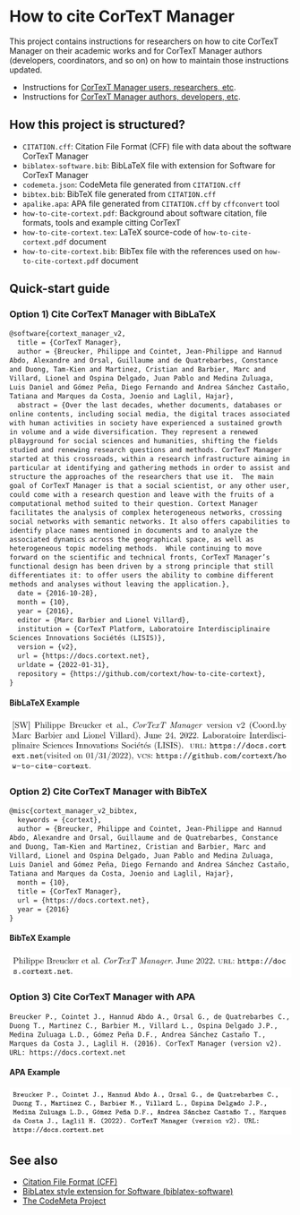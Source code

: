 # How to cite CorTexT Manager

This project contains instructions for researchers on how to cite CorTexT
Manager on their academic works and for CorTexT Manager authors (developers,
coordinators, and so on) on how to maintain those instructions updated.

* Instructions for [CorTexT Manager users, researchers, etc](./how-to-cite-cortext.pdf).
* Instructions for [CorTexT Manager authors, developers, etc](./AUTHORS.md).

## How this project is structured?

* `CITATION.cff`: Citation File Format (CFF) file with data about the software CorTexT Manager
* `biblatex-software.bib`: BibLaTeX file with extension for Software for CorTexT Manager
* `codemeta.json`: CodeMeta file generated from `CITATION.cff`
* `bibtex.bib`: BibTeX file generated from `CITATION.cff`
* `apalike.apa`: APA file generated from `CITATION.cff` by `cffconvert` tool
* `how-to-cite-cortext.pdf`: Background about software citation, file formats, tools and example citting CorTexT
* `how-to-cite-cortext.tex`: LaTeX source-code of `how-to-cite-cortext.pdf` document
* `how-to-cite-cortext.bib`: BibTex file with the references used on `how-to-cite-cortext.pdf` document

## Quick-start guide

### Option 1) Cite CorTexT Manager with BibLaTeX

```bib!
@software{cortext_manager_v2,
  title = {CorTexT Manager},
  author = {Breucker, Philippe and Cointet, Jean-Philippe and Hannud Abdo, Alexandre and Orsal, Guillaume and de Quatrebarbes, Constance and Duong, Tam-Kien and Martinez, Cristian and Barbier, Marc and Villard, Lionel and Ospina Delgado, Juan Pablo and Medina Zuluaga, Luis Daniel and Gómez Peña, Diego Fernando and Andrea Sánchez Castaño, Tatiana and Marques da Costa, Joenio and Laglil, Hajar},
  abstract = {Over the last decades, whether documents, databases or online contents, including social media, the digital traces associated with human activities in society have experienced a sustained growth in volume and a wide diversification. They represent a renewed pl8ayground for social sciences and humanities, shifting the fields studied and renewing research questions and methods. CorTexT Manager started at this crossroads, within a research infrastructure aiming in particular at identifying and gathering methods in order to assist and structure the approaches of the researchers that use it.  The main goal of CorTexT Manager is that a social scientist, or any other user, could come with a research question and leave with the fruits of a computational method suited to their question. Cortext Manager facilitates the analysis of complex heterogeneous networks, crossing social networks with semantic networks. It also offers capabilities to identify place names mentioned in documents and to analyze the associated dynamics across the geographical space, as well as heterogeneous topic modeling methods.  While continuing to move forward on the scientific and technical fronts, CorTexT Manager’s functional design has been driven by a strong principle that still differentiates it: to offer users the ability to combine different methods and analyses without leaving the application.},
  date = {2016-10-28},
  month = {10},
  year = {2016},
  editor = {Marc Barbier and Lionel Villard},
  institution = {CorTexT Platform, Laboratoire Interdisciplinaire Sciences Innovations Sociétés (LISIS)},
  version = {v2},
  url = {https://docs.cortext.net},
  urldate = {2022-01-31},
  repository = {https://github.com/cortext/how-to-cite-cortext},
}
```

#### BibLaTeX Example

![BibLaTeX Example](examples/biblatex-example.png)

### Option 2) Cite CorTexT Manager with BibTeX

```bib!
@misc{cortext_manager_v2_bibtex,
  keywords = {cortext},
  author = {Breucker, Philippe and Cointet, Jean-Philippe and Hannud Abdo, Alexandre and Orsal, Guillaume and de Quatrebarbes, Constance and Duong, Tam-Kien and Martinez, Cristian and Barbier, Marc and Villard, Lionel and Ospina Delgado, Juan Pablo and Medina Zuluaga, Luis Daniel and Gómez Peña, Diego Fernando and Andrea Sánchez Castaño, Tatiana and Marques da Costa, Joenio and Laglil, Hajar},
  month = {10},
  title = {CorTexT Manager},
  url = {https://docs.cortext.net},
  year = {2016}
}
```

#### BibTeX Example

![BibTeX Example](examples/bibtex-example.png)

### Option 3) Cite CorTexT Manager with APA

```!
Breucker P., Cointet J., Hannud Abdo A., Orsal G., de Quatrebarbes C., Duong T., Martinez C., Barbier M., Villard L., Ospina Delgado J.P., Medina Zuluaga L.D., Gómez Peña D.F., Andrea Sánchez Castaño T., Marques da Costa J., Laglil H. (2016). CorTexT Manager (version v2). URL: https://docs.cortext.net
```

#### APA Example

![APA Example](examples/apa-example.png)

## See also

* [Citation File Format (CFF)](https://citation-file-format.github.io)
* [BibLatex style extension for Software (biblatex-software)](https://www.ctan.org/tex-archive/macros/latex/contrib/biblatex-contrib/biblatex-software)
* [The CodeMeta Project](https://codemeta.github.io)
